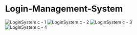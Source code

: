 # Login-Management-System
![LoginSystem c - 1](https://user-images.githubusercontent.com/82011491/196091503-e654969f-218e-48e0-8c67-957332125720.png)
![LoginSystem c - 2](https://user-images.githubusercontent.com/82011491/196091521-2c17dad0-7765-44df-9014-4cbd5fc0d786.png)
![LoginSystem c - 3](https://user-images.githubusercontent.com/82011491/196091533-5f2d86bb-b4b0-478c-be1b-8c1a955b988f.png)
![LoginSystem c - 4](https://user-images.githubusercontent.com/82011491/196091551-f8943c44-8f11-41ad-9007-6ae3bcdecc3c.png)
